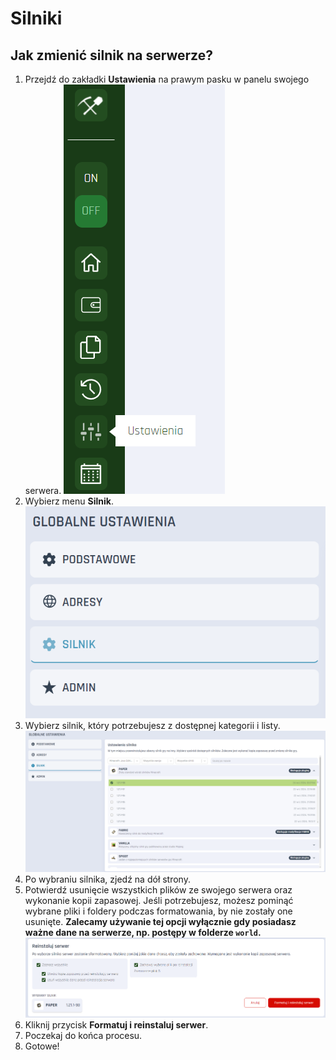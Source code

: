 # Silniki

## Jak zmienić silnik na serwerze?
1. Przejdź do zakładki **Ustawienia** na prawym pasku w panelu swojego serwera.
![1](/img/silniki/1.png)
2. Wybierz menu **Silnik**.
![2](/img/silniki/2.png)
3. Wybierz silnik, który potrzebujesz z dostępnej kategorii i listy.
![3](/img/silniki/3.png) 
5. Po wybraniu silnika, zjedź na dół strony.
6. Potwierdź usunięcie wszystkich plików ze swojego serwera oraz wykonanie kopii zapasowej. Jeśli potrzebujesz, możesz pominąć wybrane pliki i foldery podczas formatowania, by nie zostały one usunięte. **Zalecamy używanie tej opcji wyłącznie gdy posiadasz ważne dane na serwerze, np. postępy w folderze `world`.**
![4](/img/silniki/4.png)
1. Kliknij przycisk **Formatuj i reinstaluj serwer**.
2. Poczekaj do końca procesu. 
3. Gotowe!